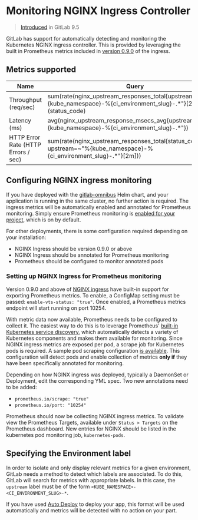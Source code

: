 # Monitoring NGINX Ingress Controller
> [Introduced](https://gitlab.com/gitlab-org/gitlab-ce/merge_requests/13438) in GitLab 9.5

GitLab has support for automatically detecting and monitoring the Kubernetes NGINX ingress controller. This is provided by leveraging the built in Prometheus metrics included in [version 0.9.0](https://github.com/kubernetes/ingress/blob/master/controllers/nginx/Changelog.md#09-beta1) of the ingress.

## Metrics supported

| Name | Query |
| ---- | ----- |
| Throughput (req/sec) | sum(rate(nginx_upstream_responses_total{upstream=~"%{kube_namespace}-%{ci_environment_slug}-.*"}[2m])) by (status_code) |
| Latency (ms) | avg(nginx_upstream_response_msecs_avg{upstream=~"%{kube_namespace}-%{ci_environment_slug}-.*"}) |
| HTTP Error Rate (HTTP Errors / sec) | sum(rate(nginx_upstream_responses_total{status_code="5xx", upstream=~"%{kube_namespace}-%{ci_environment_slug}-.*"}[2m])) |

## Configuring NGINX ingress monitoring

If you have deployed with the [gitlab-omnibus](https://docs.gitlab.com/ee/install/kubernetes/gitlab_omnibus.md) Helm chart, and your application is running in the same cluster, no further action is required. The ingress metrics will be automatically enabled and annotated for Prometheus monitoring. Simply ensure Prometheus monitoring is [enabled for your project](../prometheus.md), which is on by default.

For other deployments, there is some configuration required depending on your installation:
* NGINX Ingress should be version 0.9.0 or above
* NGINX Ingress should be annotated for Prometheus monitoring
* Prometheus should be configured to monitor annotated pods

### Setting up NGINX Ingress for Prometheus monitoring

Version 0.9.0 and above of [NGINX ingress](https://github.com/kubernetes/ingress/tree/master/controllers/nginx) have built-in support for exporting Prometheus metrics. To enable, a ConfigMap setting must be passed: `enable-vts-status: "true"`. Once enabled, a Prometheus metrics endpoint will start running on port 10254.

With metric data now available, Prometheus needs to be configured to collect it. The easiest way to do this is to leverage Prometheus' [built-in Kubernetes service discovery](https://prometheus.io/docs/operating/configuration/#kubernetes_sd_config), which automatically detects a variety of Kubernetes components and makes them available for monitoring. Since NGINX ingress metrics are exposed per pod, a scrape job for Kubernetes pods is required. A sample pod scraping configuration [is available](https://github.com/prometheus/prometheus/blob/master/documentation/examples/prometheus-kubernetes.yml#L248). This configuration will detect pods and enable collection of metrics **only if** they have been specifically annotated for monitoring.

Depending on how NGINX ingress was deployed, typically a DaemonSet or Deployment, edit the corresponding YML spec. Two new annotations need to be added:
* `prometheus.io/scrape: "true"`
* `prometheus.io/port: "10254"`

Prometheus should now be collecting NGINX ingress metrics. To validate view the Prometheus Targets, available under `Status > Targets` on the Prometheus dashboard. New entries for NGINX should be listed in the kubernetes pod monitoring job, `kubernetes-pods`.

## Specifying the Environment label

In order to isolate and only display relevant metrics for a given environment, GitLab needs a method to detect which labels are associated. To do this, GitLab will search for metrics with appropriate labels. In this case, the `upstream` label must be of the form `<KUBE_NAMESPACE>-<CI_ENVIRONMENT_SLUG>-*`.

If you have used [Auto Deploy](https://docs.gitlab.com/ee/ci/autodeploy/index.html) to deploy your app, this format will be used automatically and metrics will be detected with no action on your part.
